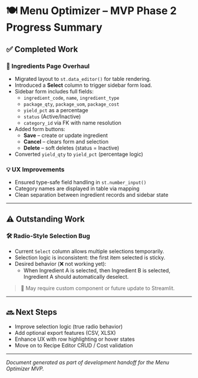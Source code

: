 # 🍽️ Menu Optimizer – MVP Phase 2 Progress Summary

## ✅ Completed Work

### 🧾 Ingredients Page Overhaul
- Migrated layout to `st.data_editor()` for table rendering.
- Introduced a **Select** column to trigger sidebar form load.
- Sidebar form includes full fields:
  - `ingredient_code`, `name`, `ingredient_type`
  - `package_qty`, `package_uom`, `package_cost`
  - `yield_pct` as a percentage
  - `status` (Active/Inactive)
  - `category_id` via FK with name resolution
- Added form buttons:
  - **Save** – create or update ingredient
  - **Cancel** – clears form and selection
  - **Delete** – soft deletes (status = Inactive)
- Converted `yield_qty` to `yield_pct` (percentage logic)

### 💡 UX Improvements
- Ensured type-safe field handling in `st.number_input()`
- Category names are displayed in table via mapping
- Clean separation between ingredient records and sidebar state

---

## ⚠️ Outstanding Work

### 🛠 Radio-Style Selection Bug
- Current `Select` column allows multiple selections temporarily.
- Selection logic is inconsistent: the first item selected is sticky.
- Desired behavior (❌ not working yet):
  - When Ingredient A is selected, then Ingredient B is selected,
    Ingredient A should automatically deselect.

> 🧠 May require custom component or future update to Streamlit.

---

## 🔜 Next Steps
- Improve selection logic (true radio behavior)
- Add optional export features (CSV, XLSX)
- Enhance UX with row highlighting or hover states
- Move on to Recipe Editor CRUD / Cost validation

---

*Document generated as part of development handoff for the Menu Optimizer MVP.*